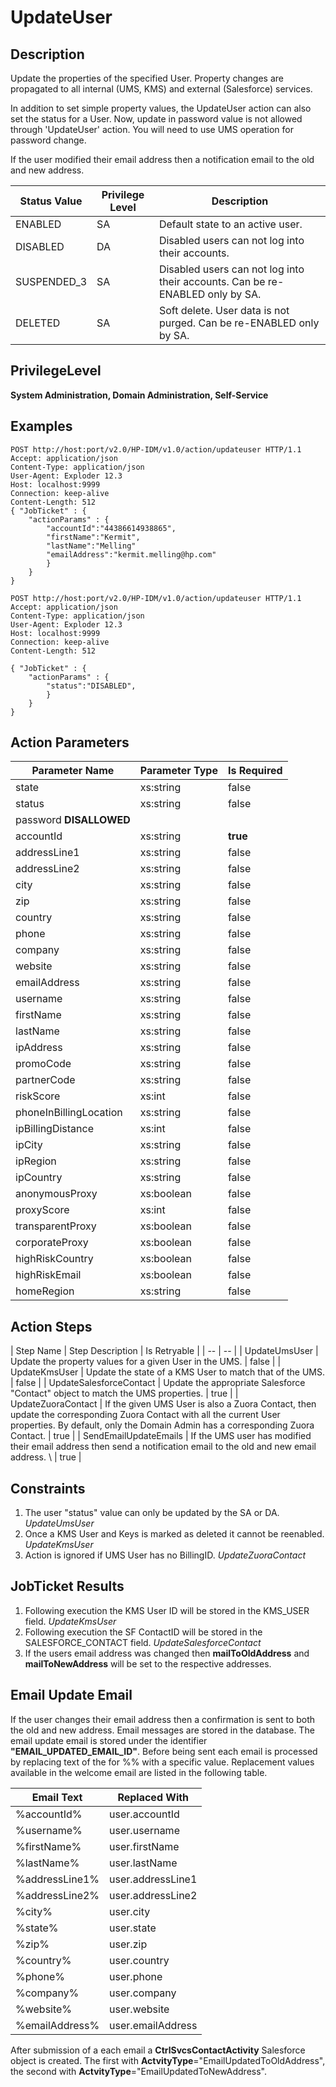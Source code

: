 # UpdateUser

## Description ##

Update the properties of the specified User. Property changes are propagated to all internal (UMS, KMS) and external (Salesforce) services.

In addition to set simple property values, the UpdateUser action can also set the status for a User. Now, update in password value is not allowed through 'UpdateUser' action. You will need to use UMS operation for password change.

If the user modified their email address then a notification email to the old and new address.

| Status Value 	| Privilege Level 	| Description 	|
| -- 	| -- 	| -- 	|
| ENABLED 	| SA 	| Default state to an active user. 	|
| DISABLED 	| DA 	| Disabled users can not log into their accounts. 	|
| SUSPENDED_3 	| SA 	| Disabled users can not log into their accounts. Can be re-ENABLED only by SA. 	|
| DELETED 	| SA 	| Soft delete. User data is not purged. Can be re-ENABLED only by SA. 	|



## PrivilegeLevel ##

**System Administration, Domain Administration, Self-Service**

## Examples ##

	POST http://host:port/v2.0/HP-IDM/v1.0/action/updateuser HTTP/1.1
	Accept: application/json
	Content-Type: application/json
	User-Agent: Exploder 12.3
	Host: localhost:9999
	Connection: keep-alive
	Content-Length: 512
	{ "JobTicket" : {
		"actionParams" : {
      		"accountId":"44386614938865",
      		"firstName":"Kermit",
      		"lastName":"Melling"
      		"emailAddress":"kermit.melling@hp.com"
    		}
    	}
    }

	POST http://host:port/v2.0/HP-IDM/v1.0/action/updateuser HTTP/1.1
	Accept: application/json
	Content-Type: application/json
	User-Agent: Exploder 12.3
	Host: localhost:9999
	Connection: keep-alive
	Content-Length: 512

	{ "JobTicket" : {
		"actionParams" : {
      		"status":"DISABLED",
    		}
		}
	}

## Action Parameters ##

| Parameter Name	| Parameter Type	| Is Required 	|
| -----------	| ------------------	| -------------	|
| state 	| xs:string 	| false 	|
| status 	| xs:string 	| false 	|
| password **DISALLOWED**	| 	| 	|
| accountId 	| xs:string 	| **true**	|
| addressLine1 	| xs:string 	| false 	|
| addressLine2 	| xs:string 	| false 	|
| city 	| xs:string 	| false 	|
| zip 	| xs:string 	| false 	|
| country 	| xs:string 	| false 	|
| phone 	| xs:string 	| false 	|
| company 	| xs:string 	| false 	|
| website 	| xs:string 	| false 	|
| emailAddress 	| xs:string 	| false 	|
| username 	| xs:string 	| false 	|
| firstName 	| xs:string 	| false 	|
| lastName 	| xs:string 	| false 	|
| ipAddress 	| xs:string 	| false 	|
| promoCode 	| xs:string 	| false	|
| partnerCode 	| xs:string 	| false	|
| riskScore 	| xs:int 	| false 	|
| phoneInBillingLocation 	| xs:string 	| false 	|
| ipBillingDistance 	| xs:int 	| false 	|
| ipCity 	| xs:string 	| false 	|
| ipRegion 	| xs:string 	| false 	|
| ipCountry 	| xs:string 	| false 	|
| anonymousProxy 	| xs:boolean 	| false 	|
| proxyScore 	| xs:int 	| false 	|
| transparentProxy 	| xs:boolean 	| false 	|
| corporateProxy 	| xs:boolean 	| false 	|
| highRiskCountry 	| xs:boolean 	| false 	|
| highRiskEmail 	| xs:boolean 	| false 	|
| homeRegion 	| xs:string 	| false 	|

## Action Steps ##
| Step Name 	| Step Description 	| Is Retryable 	|
| -- 	| -- 	|
| UpdateUmsUser 	| Update the property values for a given User in the UMS. 	| false 	|
| UpdateKmsUser 	| Update the state of a KMS User to match that of the UMS. 	| false 	|
| UpdateSalesforceContact 	| Update the appropriate Salesforce "Contact" object to match the UMS properties. 	| true 	|
| UpdateZuoraContact 	| If the given UMS User is also a Zuora Contact, then update the corresponding Zuora Contact with all the current User properties. By default, only the Domain Admin has a corresponding Zuora Contact. 	| true 	|
| SendEmailUpdateEmails 	| If the UMS user has modified their email address then send a notification email to the old and new email address. \\ 	| true 	|

## Constraints ##

1. The user "status" value can only be updated by the SA or DA. _UpdateUmsUser_
1. Once a KMS User and Keys is marked as deleted it cannot be reenabled. _UpdateKmsUser_
1. Action is ignored if UMS User has no BillingID. _UpdateZuoraContact_

## JobTicket Results ##

1. Following execution the KMS User ID will be stored in the KMS_USER field. _UpdateKmsUser_
1. Following execution the SF ContactID will be stored in the SALESFORCE_CONTACT field. _UpdateSalesforceContact_
1. If the users email address was changed then **mailToOldAddress** and **mailToNewAddress** will be set to the respective addresses.

## Email Update Email ##

If the user changes their email address then a confirmation is sent to both the old and new address. Email messages are stored in the database. The email update email is stored under the identifier **"EMAIL_UPDATED_EMAIL_ID"**. Before being sent each email is processed by replacing text of the for %<keyword>% with a specific value. Replacement values available in the welcome email are listed in the following table.

| Email Text 	| Replaced With 	|
| -- 	| -- 	|
| %accountId% 	| user.accountId 	|
| %username% 	| user.username 	|
| %firstName% 	| user.firstName 	|
| %lastName% 	| user.lastName 	|
| %addressLine1% 	| user.addressLine1 	|
| %addressLine2% 	| user.addressLine2 	|
| %city% 	| user.city 	|
| %state% 	| user.state 	|
| %zip% 	| user.zip 	|
| %country% 	| user.country 	|
| %phone% 	| user.phone 	|
| %company% 	| user.company 	|
| %website% 	| user.website 	|
| %emailAddress% 	| user.emailAddress 	|

After submission of a each email a **CtrlSvcsContactActivity** Salesforce object is created. The first with **ActvityType**="EmailUpdatedToOldAddress", the second with **ActvityType**="EmailUpdatedToNewAddress".